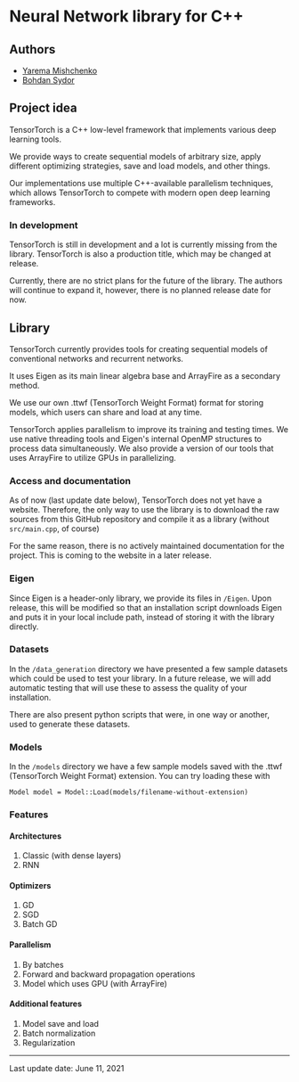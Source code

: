 # Neural Network library for C++

## Authors

- [Yarema Mishchenko](https://github.com/RavenbornJB)
- [Bohdan Sydor](https://github.com/sydorbogdan)

## Project idea

TensorTorch is a C++ low-level framework that implements various deep learning tools.

We provide ways to create sequential models of arbitrary size, apply different optimizing strategies,
save and load models, and other things.

Our implementations use multiple C++-available parallelism techniques, which allows TensorTorch
to compete with modern open deep learning frameworks.

### In development
TensorTorch is still in development and a lot is currently missing from the library.
TensorTorch is also a production title, which may be changed at release.

Currently, there are no strict plans for the future of the library. The authors will continue to expand it, however,
there is no planned release date for now.

## Library

TensorTorch currently provides tools for creating sequential models of conventional networks and recurrent networks.

It uses Eigen as its main linear algebra base and ArrayFire as a secondary method.

We use our own .ttwf (TensorTorch Weight Format) format for storing models, which users can share and load at any time.

TensorTorch applies parallelism to improve its training and testing times. We use native threading tools and Eigen's
internal OpenMP structures to process data simultaneously. We also provide a version of our tools that uses ArrayFire
to utilize GPUs in parallelizing.

### Access and documentation

As of now (last update date below), TensorTorch does not yet have a website. Therefore, the only way to
use the library is to download the raw sources from this GitHub repository and compile it as a library
(without `src/main.cpp`, of course)

For the same reason, there is no actively maintained documentation for the project. This is coming to the website
in a later release.

### Eigen

Since Eigen is a header-only library, we provide its files in `/Eigen`. Upon release, this will be modified so that
an installation script downloads Eigen and puts it in your local include path,
instead of storing it with the library directly.

### Datasets

In the `/data_generation` directory we have presented a few sample datasets which could be used to test your library.
In a future release, we will add automatic testing that will use these to assess the quality of your installation.

There are also present python scripts that were, in one way or another, used to generate these datasets.

### Models

In the `/models` directory we have a few sample models saved with the .ttwf (TensorTorch Weight Format) extension.
You can try loading these with

    Model model = Model::Load(models/filename-without-extension)

### Features

#### Architectures
1. Classic (with dense layers)
2. RNN

#### Optimizers
1. GD
2. SGD
3. Batch GD

#### Parallelism
1. By batches
2. Forward and backward propagation operations
3. Model which uses GPU (with ArrayFire) 

#### Additional features
1. Model save and load
2. Batch normalization
3. Regularization

---

Last update date: June 11, 2021
